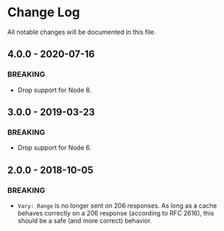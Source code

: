 # Change Log

All notable changes will be documented in this file.

## 4.0.0 - 2020-07-16

### BREAKING

* Drop support for Node 8.

## 3.0.0 - 2019-03-23

### BREAKING

* Drop support for Node 6.


## 2.0.0 - 2018-10-05

### BREAKING

* `Vary: Range` is no longer sent on 206 responses. As long as a cache behaves correctly on a 206 response (according to RFC 2616), this should be a safe (and more correct) behavior.
